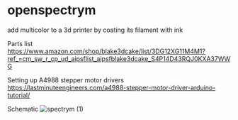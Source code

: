 # openspectrym
add multicolor to a 3d printer by coating its filament with ink

Parts list
https://www.amazon.com/shop/blake3dcake/list/3DG12XG11M4M1?ref_=cm_sw_r_cp_ud_aipsflist_aipsfblake3dcake_S4P14D43RQJ0KXA37WWG

Setting up A4988 stepper motor drivers
https://lastminuteengineers.com/a4988-stepper-motor-driver-arduino-tutorial/

Schematic
![spectrym (1)](https://user-images.githubusercontent.com/127003963/223009756-63e2231f-26ce-4845-9071-10230715e386.png)
